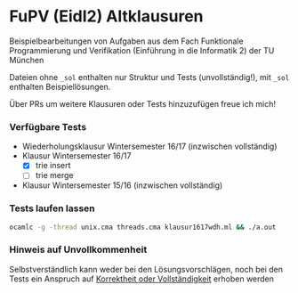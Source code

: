 # FuPV (EidI2) Altklausuren

Beispielbearbeitungen von Aufgaben aus dem Fach Funktionale Programmierung und Verifikation (Einführung in die Informatik 2) der TU München

Dateien ohne `_sol` enthalten nur Struktur und Tests (unvollständig!), mit `_sol` enthalten Beispiellösungen.

Über PRs um weitere Klausuren oder Tests hinzuzufügen freue ich mich!

### Verfügbare Tests

- Wiederholungsklausur Wintersemester 16/17 (inzwischen vollständig)
- Klausur Wintersemester 16/17
    - [x] trie insert
    - [ ] trie merge
- Klausur Wintersemester 15/16 (inzwischen vollständig)

### Tests laufen lassen
```bash 
ocamlc -g -thread unix.cma threads.cma klausur1617wdh.ml && ./a.out
```

### Hinweis auf Unvollkommenheit

Selbstverständlich kann weder bei den Lösungsvorschlägen, noch bei den Tests ein Anspruch auf [Korrektheit oder Vollständigkeit](https://de.wikipedia.org/wiki/G%C3%B6delscher_Unvollst%C3%A4ndigkeitssatz) erhoben werden 